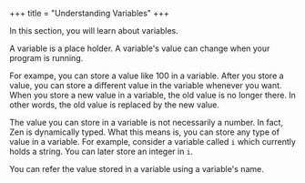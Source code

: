 +++
title = "Understanding Variables"
+++

In this section, you will learn about variables.

A variable is a place holder. A variable's value can change when your program
is running.

For exampe, you can store a value like 100 in a variable. After you store a value,
you can store a different value in the variable whenever you want. When you store
a new value in a variable, the old value is no longer there. In other words, the
old value is replaced by the new value.

The value you can store in a variable is not necessarily a number. In fact, Zen
is dynamically typed. What this means is, you can store any type of value in a
variable. For example, consider a variable called `i` which currently holds a
string. You can later store an integer in `i`.

You can refer the value stored in a variable using a variable's name.

